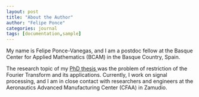 ```yaml
---
layout: post
title: "About the Author"
author: "Felipe Ponce"
categories: journal
tags: [documentation,sample]
---
```


My name is Felipe Ponce-Vanegas, and I am a postdoc fellow at
the Basque Center for Applied Mathematics (BCAM) in
the Basque Country, Spain.

The research topic of my <a href="https://repositorio.unal.edu.co/handle/unal/63368" target="_blank"> PhD thesis </a> was the problem of
restriction of the Fourier Transform and its applications.
Currently, I work on signal processing, and
I am in close contact with researchers and engineers at the
Aeronautics Advanced Manufacturing Center (CFAA) in Zamudio.